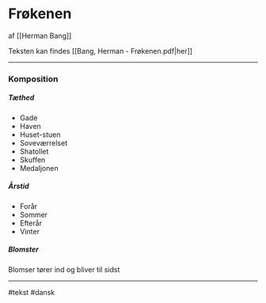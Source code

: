 # Frøkenen
af [[Herman Bang]]

Teksten kan findes [[Bang, Herman - Frøkenen.pdf|her]]

---
### Komposition

##### Tæthed
- Gade
- Haven
- Huset-stuen
- Soveværrelset
- Shatollet
- Skuffen
- Medaljonen

##### Årstid
- Forår
- Sommer
- Efterår
- Vinter

##### Blomster
Blomser tører ind og bliver til sidst 

---
#tekst 
#dansk